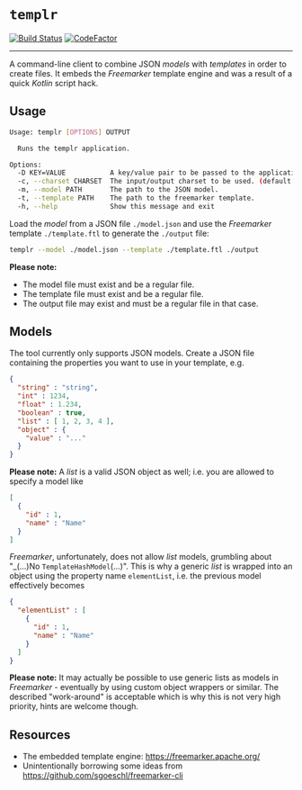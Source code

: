 # `templr`

[![Build Status](https://travis-ci.com/bvfnbk/templr.svg?branch=main)](https://travis-ci.com/bvfnbk/templr)
[![CodeFactor](https://www.codefactor.io/repository/github/bvfnbk/templr/badge)](https://www.codefactor.io/repository/github/bvfnbk/templr)

---

A command-line client to combine JSON _models_ with _templates_ in order to create files. It embeds the _Freemarker_
template engine and was a result of a quick _Kotlin_ script hack.

## Usage

```bash
Usage: templr [OPTIONS] OUTPUT

  Runs the templr application.

Options:
  -D KEY=VALUE           A key/value pair to be passed to the application.
  -c, --charset CHARSET  The input/output charset to be used. (default: UTF-8)
  -m, --model PATH       The path to the JSON model.
  -t, --template PATH    The path to the freemarker template.
  -h, --help             Show this message and exit
```

Load the _model_ from a JSON file `./model.json` and use the _Freemarker_ template `./template.ftl` to generate
the `./output` file:

```bash
templr --model ./model.json --template ./template.ftl ./output
```

**Please note:**

* The model file must exist and be a regular file.
* The template file must exist and be a regular file.
* The output file may exist and must be a regular file in that case.

## Models

The tool currently only supports JSON models. Create a JSON file containing the properties you want to use in your
template, e.g.

```json
{
  "string" : "string",
  "int" : 1234,
  "float" : 1.234,
  "boolean" : true,
  "list" : [ 1, 2, 3, 4 ],
  "object" : {
    "value" : "..."
  }
}
```

**Please note:** A _list_ is a valid JSON object as well; i.e. you are allowed to specify a model like

```json
[
  {
    "id" : 1,
    "name" : "Name"
  }
]
```

_Freemarker_, unfortunately, does not allow _list_ models, grumbling about "_(...)No `TemplateHashModel`(...)". This is
why a generic _list_ is wrapped into an object using the property name `elementList`, i.e. the previous model
effectively becomes

```json
{
  "elementList" : [
    {
      "id" : 1,
      "name" : "Name"
    }
  ]
}
```

**Please note:** It may actually be possible to use generic lists as models in _Freemarker_ - eventually by using custom
object wrappers or similar. The described "work-around" is acceptable which is why this is not very high priority, hints
are welcome though.

## Resources

* The embedded template engine: https://freemarker.apache.org/
* Unintentionally borrowing some ideas from https://github.com/sgoeschl/freemarker-cli
